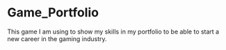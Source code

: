 # Game_Portfolio
This game I am using to show my skills in my portfolio to be able to start a new career in the gaming industry.
